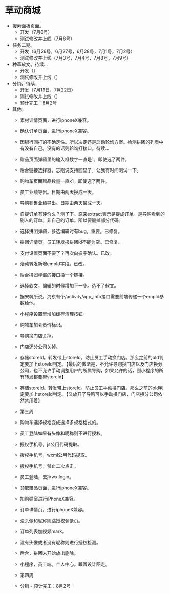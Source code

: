 # 草动商城
* 搜索面板页面。
    - 开发（7月8号）
    - 测试修改并上线（7月8号）
* 任务二期。
    - 开发（6月26号，6月27号，6月28号，7月1号，7月2号）
    - 测试修改并上线（7月3号，7月4号，7月8号，7月9号）
* 种草软文。待续...
    - 开发（）
    - 测试修改并上线（）
* 分销。待续...
    - 开发（7月19日，7月22日）
    - 测试修改并上线（）
    - 预计完工：8月2号
* 其他。
    - 素材详情页面，进行iphoneX兼容。
    - 确认订单页面，进行iphoneX兼容。
    - 因银行回打的不确定性。所以决定还是启动轮询方案。检测拼团的列表中有没有自己，没有的话则轮询打接口。待续...
    - 赠品页面弹窗里的输入框数字一直是1。即使选了两件。
    - 后台链接选择器，志刚说支持回显了，让我有时间测试一下。
    - 购物车页面赠品数量一直x1。即使选了两件。
    - 员工业绩导出。日期由两天换成一天。
    - 导购销售业绩导出。日期由两天换成一天。
    - 自提订单有评价么？测了下。原来extract表示是提成订单。是导购看到的别人的订单。非自己的订单。所以要删掉部分代码。
    - 选择拼团弹窗，多选编辑时有bug。重要。已修复。
    - 拼团详情页。员工转发报拼团id不能为空。已修复。
    - 支付设置页面不要了？再次向振宇确认。已改。
    - 活动转发新增empId字段。已改。
    - 后台拼团弹窗的接口换一个链接。
    - 选择软文，编辑的时候增加下一步。选不了软文。
    - 据宋帆所说，海东有个/activity/app_info接口需要前端传递一个empId参数给他。
    - 小程序设置里增加缓存清理按钮。
    - 购物车加会员价标识。
    - 导购换门店关掉。
    - 门店还分公司关掉。
    - 存储storeId。转发带上storeId。防止员工手动换门店。那么之前的old判定要加上storeId判定。【最后的做法是，不允许导购换门店以及门店换分公司，也不允许手动调整用户的所属导购，如果允许的话，则小程序的所有转发都要带storeId】
    - 存储storeId。转发带上storeId。防止员工手动换门店。那么之前的old判定要加上storeId判定。【又放开了导购可以手动换门店，门店换分公司依然禁用着】
    
    - 第三周
    - 购物车选择规格变成选择多规格格式的。
    - 员工登陆如果有头像和昵称则不进行授权。
    - 授权手机号，js公用代码提取。
    - 授权手机号，wxml公用代码提取。
    - 授权手机号，禁止二次点击。
    - 员工登陆，去掉wx.login。
    - 领取赠品页面，进行iphoneX兼容。
    - 加购弹窗进行iPhoneX兼容。
    - 订单详情页，进行iphoneX兼容。
    - 没头像和昵称则跳授权登录页。
    - 订单列表加视频mark。
    - 没有头像或者没有昵称则进行授权检测。
    - 后台，拼团未开始放出删除。
    - 小程序，员工端。个人中心。跟着设计图走。
    
    - 第四周
    - 分销 - 预计完工：8月2号
